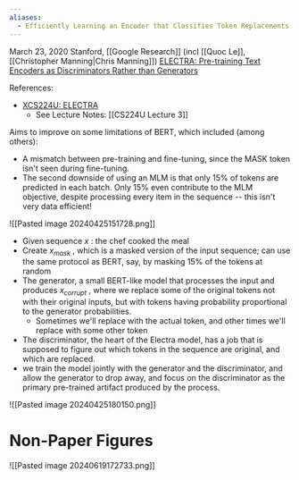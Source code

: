 ```yaml
---
aliases:
  - Efficiently Learning an Encoder that Classifies Token Replacements Accurately
---
```



March 23, 2020
Stanford, [[Google Research]] (incl [[Quoc Le]], [[Christopher Manning|Chris Manning]])
[ELECTRA: Pre-training Text Encoders as Discriminators Rather than Generators](https://arxiv.org/abs/2003.10555)

References:
- [XCS224U: ELECTRA](https://youtu.be/QFMBRk26AjU?si=xbGgu7NRtuP0NCCA)
	- See Lecture Notes: [[CS224U Lecture 3]]

Aims to improve on some limitations of BERT, which included (among others):
- A mismatch between pre-training and fine-tuning, since the MASK token isn't seen during fine-tuning.
- The second downside of using an MLM is that only 15% of tokens are predicted in each batch. Only 15% even contribute to the MLM objective, despite processing every item in the sequence -- this isn't very data efficient!

![[Pasted image 20240425151728.png]]
- Given sequence $x$ : the chef cooked the meal
 - Create $x_{mask}$ , which is a masked version of the input sequence; can use the same protocol as BERT, say, by masking 15% of the tokens at random
- The generator, a small BERT-like model that processes the input and produces $x_{corrupt}$ , where we replace some of the original tokens not with their original inputs, but with tokens having probability proportional to the generator probabilities.
	- Sometimes we'll replace with the actual token, and other times we'll replace with some other token
- The discriminator, the heart of the Electra model, has a job that is supposed to figure out which tokens in the sequence are original, and which are replaced.
- we train the model jointly with the generator and the discriminator, and allow the generator to drop away, and focus on the discriminator as the primary pre-trained artifact produced by the process.

![[Pasted image 20240425180150.png]]


# Non-Paper Figures
![[Pasted image 20240619172733.png]]